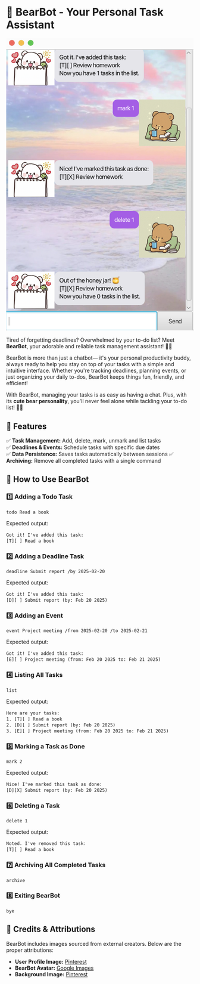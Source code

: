 # 🐻 BearBot - Your Personal Task Assistant

![BearBot Screenshot](docs/Ui.png)

Tired of forgetting deadlines? 
Overwhelmed by your to-do list? 
Meet **BearBot**, your adorable and reliable task management assistant! 🐻✨

BearBot is more than just a chatbot— it's your personal productivity buddy, 
always ready to help you stay on top of your tasks with a simple and intuitive interface. 
Whether you're tracking deadlines, planning events, or just organizing your daily to-dos, 
BearBot keeps things fun, friendly, and efficient!

With BearBot, managing your tasks is as easy as having a chat. 
Plus, with its **cute bear personality**, you'll never feel alone while tackling your to-do list! 🐾💙

## 🚀 Features
✅ **Task Management:** Add, delete, mark, unmark and list tasks  
✅ **Deadlines & Events:** Schedule tasks with specific due dates  
✅ **Data Persistence:** Saves tasks automatically between sessions
✅ **Archiving:** Remove all completed tasks with a single command

## 📖 How to Use BearBot
### 1️⃣ Adding a Todo Task
```
todo Read a book
```

Expected output: 
```
Got it! I've added this task:
[T][ ] Read a book
```

### 2️⃣ Adding a Deadline Task
```
deadline Submit report /by 2025-02-20
```

Expected output:
```
Got it! I've added this task:
[D][ ] Submit report (by: Feb 20 2025)
```

### 3️⃣ Adding an Event
```
event Project meeting /from 2025-02-20 /to 2025-02-21
```

Expected output:
```
Got it! I've added this task:
[E][ ] Project meeting (from: Feb 20 2025 to: Feb 21 2025)
```

### 4️⃣ Listing All Tasks
```
list
```

Expected output:
```
Here are your tasks:
1. [T][ ] Read a book
2. [D][ ] Submit report (by: Feb 20 2025)
3. [E][ ] Project meeting (from: Feb 20 2025 to: Feb 21 2025)
```

### 5️⃣ Marking a Task as Done
```
mark 2
```

Expected output:
```
Nice! I've marked this task as done:
[D][X] Submit report (by: Feb 20 2025)
```

### 6️⃣ Deleting a Task
```
delete 1
```

Expected output:
```
Noted. I've removed this task:
[T][ ] Read a book
```

### 7️⃣ Archiving All Completed Tasks
```
archive
```

### 8️⃣ Exiting BearBot
```
bye
```

## 📜 Credits & Attributions
BearBot includes images sourced from external creators. Below are the proper attributions:

- **User Profile Image:** [Pinterest](https://in.pinterest.com/pin/761178774506401910/)
- **BearBot Avatar:** [Google Images](https://images.app.goo.gl/QeC8tGJqBjA7c89s6)
- **Background Image:** [Pinterest](https://pin.it/40vXE2KeK)  